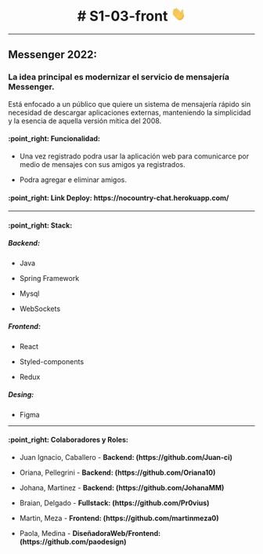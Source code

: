 <h1 align="center"># S1-03-front  <img  src="https://raw.githubusercontent.com/ABSphreak/ABSphreak/master/gifs/Hi.gif" width="30px"></h1>

***
## Messenger 2022:
### La idea principal es modernizar el servicio de mensajería Messenger.
Está enfocado a un público que quiere un sistema de mensajería  rápido sin necesidad de descargar aplicaciones externas, manteniendo  la simplicidad y la esencia de aquella versión mítica del 2008.

<h4>:point_right: Funcionalidad: </h4>
<ul><li> Una vez registrado podra usar la aplicación web para comunicarce por medio de mensajes con sus amigos ya registrados.</li></ul>
<ul><li> Podra agregar e eliminar amigos.</li></ul>

<h4>:point_right: Link Deploy: https://nocountry-chat.herokuapp.com/ </h4>

***
<h4>:point_right: Stack: </h4>
<h5>Backend:</h5>
<ul><li> Java</li></ul>
<ul><li> Spring Framework</li></ul>
<ul><li> Mysql </li></ul>
<ul><li> WebSockets  </li></ul>

<h5> Frontend:</h5>
<ul><li>  React</li></ul>
<ul><li> Styled-components</li></ul>
<ul><li> Redux </li></ul>

<h5> Desing:</h5>
<ul><li> Figma</li></ul>

***
<h4> :point_right: Colaboradores y Roles: </h4>
<ul><li> Juan Ignacio, Caballero - <strong>Backend: (https://github.com/Juan-ci)</strong></li></ul>
<ul><li> Oriana, Pellegrini - <strong>Backend: (https://github.com/Oriana10)</strong></li></ul>
<ul><li>Johana, Martinez  - <strong>Backend: (https://github.com/JohanaMM)</strong></li></ul>
<ul><li> Braian, Delgado  - <strong>Fullstack: (https://github.com/Pr0vius)</strong></li></ul>
<ul><li> Martin, Meza  - <strong>Frontend: (https://github.com/martinmeza0)</strong></li></ul>
<ul><li> Paola, Medina - <strong>DiseñadoraWeb/Frontend: (https://github.com/paodesign)</strong></li></ul>



